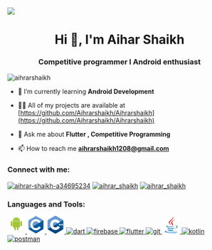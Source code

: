 <a>
  <img align="center" src="https://github-readme-stats.vercel.app/api?username=Aihrarshaikh&include_all_commits=true&count_private=true&border_radius=8&theme=codeSTACKr&include_all_commits=true&&hide=issues" />
</a>
<h1 align="center">Hi 👋, I'm Aihar Shaikh</h1>
<h3 align="center">Competitive programmer I Android enthusiast</h3>

<p align="left"> <img src="https://komarev.com/ghpvc/?username=aihrarshaikh&label=Profile%20views&color=0e75b6&style=flat" alt="aihrarshaikh" /> </p>

- 🌱 I’m currently learning **Android Development**

- 👨‍💻 All of my projects are available at [https://github.com/Aihrarshaikh/Aihrarshaikh](https://github.com/Aihrarshaikh/Aihrarshaikh)

- 💬 Ask me about **Flutter , Competitive Programming**

- 📫 How to reach me **aihrarshaikh1208@gmail.com**

<h3 align="left">Connect with me:</h3>
<p align="left">
<a href="https://linkedin.com/in/aihrar-shaikh-a34695234" target="blank"><img align="center" src="https://raw.githubusercontent.com/rahuldkjain/github-profile-readme-generator/master/src/images/icons/Social/linked-in-alt.svg" alt="aihrar-shaikh-a34695234" height="30" width="40" /></a>
<a href="https://codeforces.com/profile/aihrar_shaikh" target="blank"><img align="center" src="https://raw.githubusercontent.com/rahuldkjain/github-profile-readme-generator/master/src/images/icons/Social/codeforces.svg" alt="aihrar_shaikh" height="30" width="40" /></a>
<a href="https://www.leetcode.com/aihrar_shaikh" target="blank"><img align="center" src="https://raw.githubusercontent.com/rahuldkjain/github-profile-readme-generator/master/src/images/icons/Social/leet-code.svg" alt="aihrar_shaikh" height="30" width="40" /></a>
</p>

<h3 align="left">Languages and Tools:</h3>
<p align="left"> <a href="https://developer.android.com" target="_blank" rel="noreferrer"> <img src="https://raw.githubusercontent.com/devicons/devicon/master/icons/android/android-original-wordmark.svg" alt="android" width="40" height="40"/> </a> <a href="https://www.cprogramming.com/" target="_blank" rel="noreferrer"> <img src="https://raw.githubusercontent.com/devicons/devicon/master/icons/c/c-original.svg" alt="c" width="40" height="40"/> </a> <a href="https://www.w3schools.com/cpp/" target="_blank" rel="noreferrer"> <img src="https://raw.githubusercontent.com/devicons/devicon/master/icons/cplusplus/cplusplus-original.svg" alt="cplusplus" width="40" height="40"/> </a> <a href="https://dart.dev" target="_blank" rel="noreferrer"> <img src="https://www.vectorlogo.zone/logos/dartlang/dartlang-icon.svg" alt="dart" width="40" height="40"/> </a> <a href="https://firebase.google.com/" target="_blank" rel="noreferrer"> <img src="https://www.vectorlogo.zone/logos/firebase/firebase-icon.svg" alt="firebase" width="40" height="40"/> </a> <a href="https://flutter.dev" target="_blank" rel="noreferrer"> <img src="https://www.vectorlogo.zone/logos/flutterio/flutterio-icon.svg" alt="flutter" width="40" height="40"/> </a> <a href="https://git-scm.com/" target="_blank" rel="noreferrer"> <img src="https://www.vectorlogo.zone/logos/git-scm/git-scm-icon.svg" alt="git" width="40" height="40"/> </a> <a href="https://www.java.com" target="_blank" rel="noreferrer"> <img src="https://raw.githubusercontent.com/devicons/devicon/master/icons/java/java-original.svg" alt="java" width="40" height="40"/> </a> <a href="https://kotlinlang.org" target="_blank" rel="noreferrer"> <img src="https://www.vectorlogo.zone/logos/kotlinlang/kotlinlang-icon.svg" alt="kotlin" width="40" height="40"/> </a> <a href="https://postman.com" target="_blank" rel="noreferrer"> <img src="https://www.vectorlogo.zone/logos/getpostman/getpostman-icon.svg" alt="postman" width="40" height="40"/> </a> </p>

